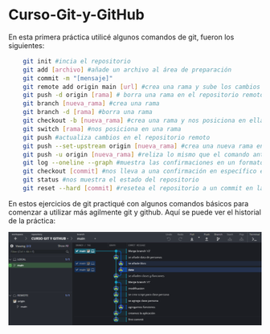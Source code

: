 # Curso-Git-y-GitHub
En esta primera práctica utilicé algunos comandos de git, fueron los siguientes:
```bash
    git init #incia el repositorio
    git add [archivo] #añade un archivo al área de preparación
    git commit -m "[mensaje]"
    git remote add origin main [url] #crea una rama y sube los cambios a un repositorio remoto
    git push -d origin [rama] # borra una rama en el repositorio remoto
    git branch [nueva_rama] #crea una rama
    git branch -d [rama] #borra una rama
    git checkout -b [nueva_rama] #crea una rama y nos posiciona en ella
    git switch [rama] #nos posiciona en una rama
    git push #actualiza cambios en el repositorio remoto
    git push --set-upstream origin [nueva_rama] #crea una nueva rama en el repositorio remoto y sube sus confirmaciones
    git push -u origin [nueva_rama] #reliza lo mismo que el comando anterior
    git log --oneline --graph #muestra las confirmaciones en un formato corto y en un gráfico
    git checkout [commit] #nos lleva a una confirmación en específico en la historia del repositorio
    git status #nos muestra el estado del repositorio
    git reset --hard [commit] #resetea el repositorio a un commit en la historia del respositorio sin mantener los cambios de las confirmaciones posteriores.
```


En estos ejercicios de git practiqué con algunos comandos básicos para comenzar a utilizar más agilmente git y github.
Aquí se puede ver el historial de la práctica:

![Práctica 1](./img/Pr%C3%A1ctica%201.png)